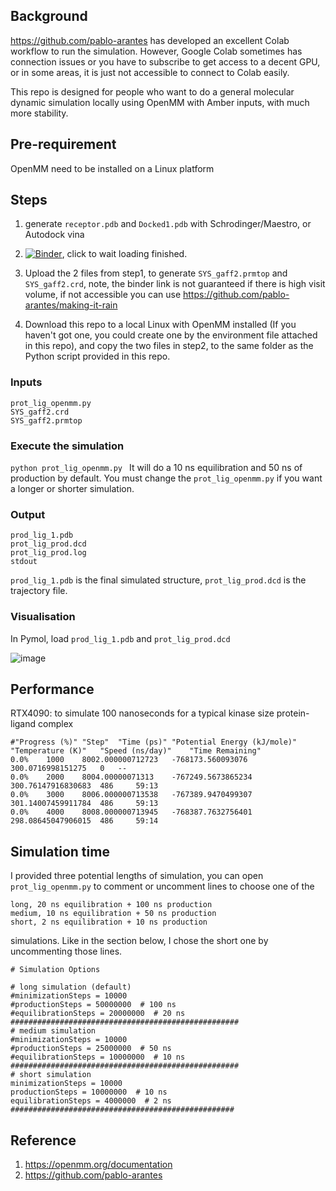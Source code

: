 
## Background

https://github.com/pablo-arantes has developed an excellent Colab workflow to run the simulation. However, Google Colab sometimes has connection issues or you have to subscribe to get access to a decent GPU, or in some areas, it is just not accessible to connect to Colab easily.

This repo is designed for people who want to do a general molecular dynamic simulation locally using OpenMM with Amber inputs, with much more stability.


## Pre-requirement

OpenMM need to be installed on a Linux platform

## Steps

1.  generate ```receptor.pdb``` and ```Docked1.pdb``` with  Schrodinger/Maestro, or Autodock vina

2. [![Binder](https://mybinder.org/badge_logo.svg)](https://mybinder.org/v2/gh/quantaosun/pl3_gmx_mmpbsa/HEAD), click to wait loading finished.
3. Upload the 2 files from step1,  to generate ```SYS_gaff2.prmtop``` and ```SYS_gaff2.crd```, note, the binder link is not guaranteed if there is high visit volume, if not accessible you can use https://github.com/pablo-arantes/making-it-rain
5. Download this repo to a local Linux with OpenMM installed (If you haven't got one, you could create one by the environment file attached in this repo), and copy the two files in step2, to the same folder as the Python script provided in this repo.

### Inputs 
```
prot_lig_openmm.py
SYS_gaff2.crd
SYS_gaff2.prmtop

```
### Execute the simulation

```python prot_lig_openmm.py ```
It will do a 10 ns equilibration and 50 ns of production by default. You must change the ```prot_lig_openmm.py``` if you want a longer or shorter simulation.


### Output

```
prod_lig_1.pdb
prot_lig_prod.dcd
prot_lig_prod.log
stdout  
```
```prod_lig_1.pdb``` is the final simulated structure, ```prot_lig_prod.dcd``` is the trajectory file.

### Visualisation

In Pymol, load ```prod_lig_1.pdb``` and ```prot_lig_prod.dcd```

![image](https://github.com/quantaosun/general-openmm/assets/75652473/023217fb-4cd5-4751-9fcc-1437588179ac)

## Performance

RTX4090: to simulate 100 nanoseconds for a typical kinase size protein-ligand complex

```
#"Progress (%)"	"Step"	"Time (ps)"	"Potential Energy (kJ/mole)"	"Temperature (K)"	"Speed (ns/day)"	"Time Remaining"
0.0%	1000	8002.000000712723	-768173.560093076	300.0716998151275	0	--
0.0%	2000	8004.00000071313	-767249.5673865234	300.76147916830683	486	    59:13
0.0%	3000	8006.000000713538	-767389.9470499307	301.14007459911784	486	    59:13
0.0%	4000	8008.000000713945	-768387.7632756401	298.08645047906015	486	    59:14
```
## Simulation time
I provided three potential lengths of simulation, you can open ```prot_lig_openmm.py``` to comment or uncomment lines to choose one of the
```
long, 20 ns equilibration + 100 ns production
medium, 10 ns equilibration + 50 ns production
short, 2 ns equilibration + 10 ns production
```
simulations. Like in the section below, I chose the short one by uncommenting those lines.
```
# Simulation Options

# long simulation (default)
#minimizationSteps = 10000
#productionSteps = 50000000  # 100 ns
#equilibrationSteps = 20000000  # 20 ns
###################################################
# medium simulation
#minimizationSteps = 10000
#productionSteps = 25000000  # 50 ns
#equilibrationSteps = 10000000  # 10 ns
###################################################
# short simulation
minimizationSteps = 10000
productionSteps = 10000000  # 10 ns
equilibrationSteps = 4000000  # 2 ns
##################################################
```

## Reference
1. https://openmm.org/documentation
2. https://github.com/pablo-arantes

